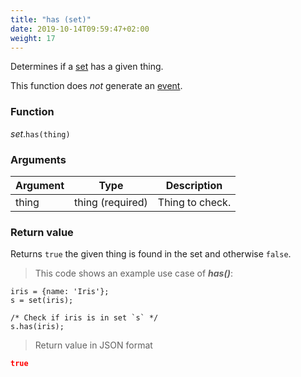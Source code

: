```yaml
---
title: "has (set)"
date: 2019-10-14T09:59:47+02:00
weight: 17
---
```


Determines if a [set](../../data-types/set-type) has a given thing.

This function does *not* generate an [event](../../events).

### Function
*set*.`has(thing)`

### Arguments
Argument | Type | Description
-------- | ---- | -----------
thing | thing (required) | Thing to check.

### Return value
Returns `true` the given thing is found in the set and otherwise `false`.

> This code shows an example use case of ***has()***:

```thingsdb,json_response
iris = {name: 'Iris'};
s = set(iris);

/* Check if iris is in set `s` */
s.has(iris);
```

> Return value in JSON format

```json
true
```
